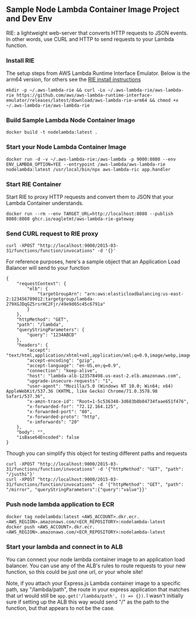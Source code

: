 ## Sample Node Lambda Container Image Project and Dev Env

RIE: a lightweight web-server that converts HTTP requests to JSON events. In other words, use CURL and HTTP to send requests to your Lambda function.

### Install RIE


The setup steps from AWS Lambda Runtime Interface Emulator. Below is the arm64 version, for others see the [RIE install instructions](https://github.com/aws/aws-lambda-runtime-interface-emulator#installing)
```
mkdir -p ~/.aws-lambda-rie && curl -Lo ~/.aws-lambda-rie/aws-lambda-rie https://github.com/aws/aws-lambda-runtime-interface-emulator/releases/latest/download/aws-lambda-rie-arm64 && chmod +x ~/.aws-lambda-rie/aws-lambda-rie
```

### Build Sample Lambda Node Container Image

```
docker build -t nodelambda:latest .
```

### Start your Node Lambda Container Image

```
docker run -d -v ~/.aws-lambda-rie:/aws-lambda -p 9000:8080 --env ENV_LAMBDA_OPTION=YEE --entrypoint /aws-lambda/aws-lambda-rie nodelambda:latest /usr/local/bin/npx aws-lambda-ric app.handler
```

### Start RIE Container

Start RIE to proxy HTTP requests and convert them to JSON that your Lambda Container understands.

```
docker run --rm --env TARGET_URL=http://localhost:8080 --publish 8080:8080 ghcr.io/eagletmt/aws-lambda-rie-gateway
```

### Send CURL request to RIE proxy

```
curl -XPOST "http://localhost:9000/2015-03-31/functions/function/invocations" -d '{}'
```

For reference purposes, here's a sample object that an Application Load Balancer will send to your function
```
{
    "requestContext": {
        "elb": {
            "targetGroupArn": "arn:aws:elasticloadbalancing:us-east-2:123456789012:targetgroup/lambda-279XGJDqGZ5rsrHC2Fjr/49e9d65c45c6791a"
        }
    },
    "httpMethod": "GET",
    "path": "/lambda",
    "queryStringParameters": {
        "query": "1234ABCD"
    },
    "headers": {
        "accept": "text/html,application/xhtml+xml,application/xml;q=0.9,image/webp,image/apng,*/*;q=0.8",
        "accept-encoding": "gzip",
        "accept-language": "en-US,en;q=0.9",
        "connection": "keep-alive",
        "host": "lambda-alb-123578498.us-east-2.elb.amazonaws.com",
        "upgrade-insecure-requests": "1",
        "user-agent": "Mozilla/5.0 (Windows NT 10.0; Win64; x64) AppleWebKit/537.36 (KHTML, like Gecko) Chrome/71.0.3578.98 Safari/537.36",
        "x-amzn-trace-id": "Root=1-5c536348-3d683b8b04734faae651f476",
        "x-forwarded-for": "72.12.164.125",
        "x-forwarded-port": "80",
        "x-forwarded-proto": "http",
        "x-imforwards": "20"
    },
    "body": "",
    "isBase64Encoded": false
}
```

Though you can simplify this object for testing different paths and requests

```
curl -XPOST "http://localhost:9000/2015-03-31/functions/function/invocations" -d '{"httpMethod": "GET", "path": "/justhi"}'
curl -XPOST "http://localhost:9000/2015-03-31/functions/function/invocations" -d '{"httpMethod": "GET", "path": "/mirror", "queryStringParameters":{"query":"value"}}'
```


### Push node lambda application to ECR

```
docker tag nodelambda:latest <AWS_ACCOUNT>.dkr.ecr.<AWS_REGION>.amazonaws.com/<ECR_REPOSITORY>:nodelambda-latest
docker push <AWS_ACCOUNT>.dkr.ecr.<AWS_REGION>.amazonaws.com/<ECR_REPOSITORY>:nodelambda-latest
```


### Start your lambda and connect in to ALB

You can connect your node lambda container image to an application load balancer.  You can use any of the ALB's rules to route requests to your new function, so this could be just one url, or your whole site!

Note, if you attach your Express.js Lambda container image to a specific path, say "/lambda/path", the route in your express application that matches that url would still be `app.get('/lambda/path', () => {})`.  I wasn't initially sure if setting up the ALB this way would send "/" as the path to the function, but that appears to not be the case.


